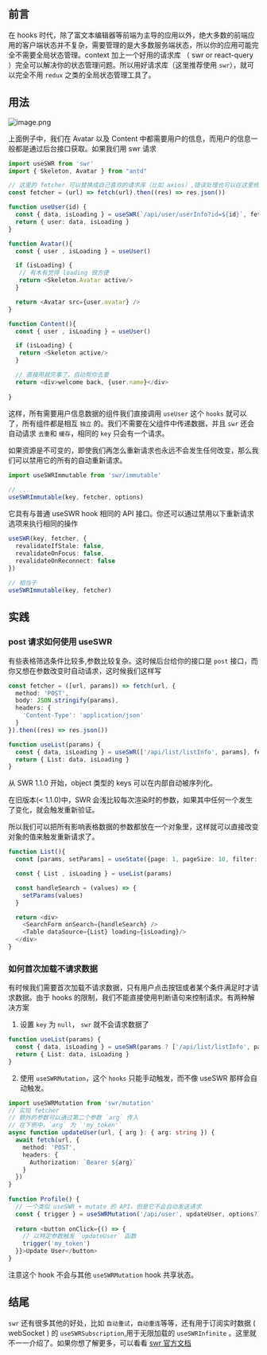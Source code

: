 ## 前言

在 hooks 时代，除了富文本编辑器等前端为主导的应用以外，绝大多数的前端应用的客户端状态并不复杂，需要管理的是大多数服务端状态，所以你的应用可能完全不需要全局状态管理。context 加上一个好用的请求库 （ swr or react-query ）完全可以解决你的状态管理问题。所以用好请求库（这里推荐使用 `swr`），就可以完全不用 `redux` 之类的全局状态管理工具了。

## 用法

![image.png](https://p3-juejin.byteimg.com/tos-cn-i-k3u1fbpfcp/e56659e9264d42f89d3d302d99062728\~tplv-k3u1fbpfcp-watermark.image?)

上面例子中，我们在 Avatar 以及 Content 中都需要用户的信息，而用户的信息一般都是通过后台接口获取。如果我们用 swr 请求

```typescript
import useSWR from 'swr'
import { Skeleton, Avatar } from "antd"

// 这里的 fetcher 可以替换成自己喜欢的请求库（比如 axios）,错误处理也可以在这里统一处理，下面例子中不做处理
const fetcher = (url) => fetch(url).then((res) => res.json())

function useUser(id) { 
  const { data, isLoading } = useSWR(`/api/user/userInfo?id=${id}`, fetcher) 
  return { user: data, isLoading }
}

function Avatar(){
  const { user , isLoading } = useUser()

  if (isLoading) {
   // 有木有觉得 loading 很方便
   return <Skeleton.Avatar active/>
  }

  return <Avatar src={user.avatar} />
}

function Content(){
  const { user , isLoading } = useUser()

  if (isLoading) {
   return <Skeleton active/>
  }

  // 直接用就完事了，自动帮你去重
  return <div>welcome back, {user.name}</div>
  
}
```

这样，所有需要用户信息数据的组件我们直接调用 `useUser` 这个 `hooks` 就可以了，所有组件都是相互 `独立` 的。我们不需要在父组件中传递数据，并且 `swr` 还会自动请求 `去重`和 `缓存`，相同的 `key` 只会有一个请求。

如果资源是不可变的，即使我们再怎么重新请求也永远不会发生任何改变，那么我们可以禁用它的所有的自动重新请求。

```typescript
import useSWRImmutable from 'swr/immutable'
 
// ...
useSWRImmutable(key, fetcher, options)
```

它具有与普通 useSWR hook 相同的 API 接口。你还可以通过禁用以下重新请求​​选项来执行相同的操作

```typescript
useSWR(key, fetcher, {
  revalidateIfStale: false,
  revalidateOnFocus: false,
  revalidateOnReconnect: false
})
 
// 相当于
useSWRImmutable(key, fetcher)
```

## 实践

### post 请求如何使用 useSWR

有些表格筛选条件比较多,参数比较复杂。这时候后台给你的接口是 `post` 接口，而你又想在参数改变时自动请求，这时候我们这样写

```typescript
const fetcher = ([url, params]) => fetch(url, {
  method: 'POST',
  body: JSON.stringify(params),
  headers: {
    'Content-Type': 'application/json'
  }
}).then((res) => res.json())

function useList(params) { 
  const { data, isLoading } = useSWR(['/api/list/listInfo', params], fetcher) 
  return { List: data, isLoading }
}

```

从 SWR 1.1.0 开始，object 类型的 keys 可以在内部自动被序列化。

在旧版本(< 1.1.0)中，SWR 会浅比较每次渲染时的参数，如果其中任何一个发生了变化，就会触发重新验证。

所以我们可以把所有影响表格数据的参数都放在一个对象里，这样就可以直接改变对象的值来触发重新请求了。

```typescript
function List(){
  const [params, setParams] = useState({page: 1, pageSize: 10, filter:...})

  const { List , isLoading } = useList(params)

  const handleSearch = (values) => {
    setParams(values)
  }

  return <div>
    <SearchForm onSearch={handleSearch} />
    <Table dataSource={List} loading={isLoading}/>
  </div>
}
```

### 如何首次加载不请求数据

有时候我们需要首次加载不请求数据，只有用户点击按钮或者某个条件满足时才请求数据。由于 hooks 的限制，我们不能直接使用判断语句来控制请求。有两种解决方案

1.  设置 `key` 为 `null`， `swr` 就不会请求数据了

```typescript
function useList(params) { 
  const { data, isLoading } = useSWR(params ? ['/api/list/listInfo', params] : null, fetcher) 
  return { List: data, isLoading }
}
```

2.  使用 `useSWRMutation`，这个 `hooks` 只能手动触发，而不像 useSWR 那样会自动触发。

```typescript
import useSWRMutation from 'swr/mutation'
// 实现 fetcher
// 额外的参数可以通过第二个参数 `arg` 传入
// 在下例中，`arg` 为 `'my_token'`
async function updateUser(url, { arg }: { arg: string }) {
  await fetch(url, {
    method: 'POST',
    headers: {
      Authorization: `Bearer ${arg}`
    }
  })
}
 
function Profile() {
  // 一个类似 useSWR + mutate 的 API，但是它不会自动发送请求
  const { trigger } = useSWRMutation('/api/user', updateUser, options?)
 
  return <button onClick={() => {
    // 以特定参数触发 `updateUser` 函数
    trigger('my_token')
  }}>Update User</button>
}
```

注意这个 hook 不会与其他 `useSWRMutation` hook 共享状态。

## 结尾

`swr` 还有很多其他的好处，比如 `自动重试`，`自动重连`等等，还有用于订阅实时数据 ( webSocket ) 的 `useSWRSubscription`,用于无限加载的 `useSWRInfinite` 。这里就不一一介绍了。如果你想了解更多，可以看看 [swr 官方文档](https://swr.vercel.app/)